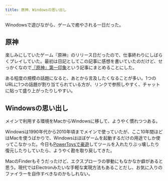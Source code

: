 ```yaml
---
title: 原神、Windowsの思い出し
---
```


Winodowsで遊びながら、ゲームで癒やされる一日だった。

## 原神

楽しみにしていたゲーム『原神』のリリース日だったので、仕事終わりにしばらくプレイしていた。最初は日記としてこの記事に感想を書いていたのだけど、せっかくなので[『原神』第一印象](/articles/2020-09-29-genshin-1st-impression)という記事にまとめることにした。

ある程度の規模の話題になると、あとから言及したくなることが多い。1つのURLに1つの話題が割り当てられている方が、リンクで参照しやすく、チャットに貼って盛り上がったりしやすい。

## Windowsの思い出し

メインで利用する環境をMacからWindowsに移して、ようやく慣れつつある。

Windowsは1990年代から2010年頃までメインで使っていたが、ここ10年間ほどはMacを使うばかりで、Windowsはほぼゲームを起動するだけの用途でしか使ってこなかった。今日も[PowerToysで豪遊](https://r7kamura.com/articles/2020-09-28-power-toys)してツールを入れたりぶっ壊したり復元したりしていたら、ようやく勘を取り戻してきた。

MacのFinderもそうだったけど、エクスプローラの挙動にもなかなか癖があると思う。現代ではElectronみたいな手軽な実現方法もあることだし、お気に入りのファイラーを自作すべきなのかもしれない。
